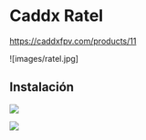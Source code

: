 # Caddx Ratel

https://caddxfpv.com/products/11

![images/ratel.jpg]


## Instalación

![](images/ratel-layout.png)

![](images/ratel-layout2.png)
